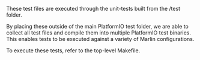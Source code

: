 These test files are executed through the unit-tests built from the <root>/test folder.

By placing these outside of the main PlatformIO test folder, we are able to collect
all test files and compile them into multiple PlatformIO test binaries. This enables
tests to be executed against a variety of Marlin configurations.

To execute these tests, refer to the top-level Makefile.
